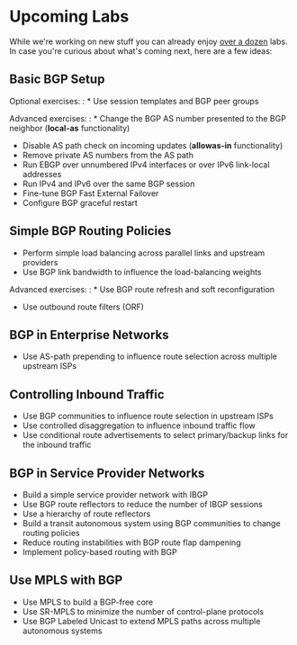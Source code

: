 # Upcoming Labs

While we're working on new stuff you can already enjoy [over a dozen](index.md) labs. In case you're curious about what's coming next, here are a few ideas:

## Basic BGP Setup

Optional exercises:
: * Use session templates and BGP peer groups

Advanced exercises:
: * Change the BGP AS number presented to the BGP neighbor (**local-as** functionality)
  * Disable AS path check on incoming updates (**allowas-in** functionality)
  * Remove private AS numbers from the AS path
  * Run EBGP over unnumbered IPv4 interfaces or over IPv6 link-local addresses
  * Run IPv4 and IPv6 over the same BGP session
  * Fine-tune BGP Fast External Failover
  * Configure BGP graceful restart

## Simple BGP Routing Policies

* Perform simple load balancing across parallel links and upstream providers
* Use BGP link bandwidth to influence the load-balancing weights

Advanced exercises:
: * Use BGP route refresh and soft reconfiguration
  * Use outbound route filters (ORF)

## BGP in Enterprise Networks

* Use AS-path prepending to influence route selection across multiple upstream ISPs

## Controlling Inbound Traffic

* Use BGP communities to influence route selection in upstream ISPs
* Use controlled disaggregation to influence inbound traffic flow
* Use conditional route advertisements to select primary/backup links for the inbound traffic

## BGP in Service Provider Networks

* Build a simple service provider network with IBGP
* Use BGP route reflectors to reduce the number of IBGP sessions
* Use a hierarchy of route reflectors
* Build a transit autonomous system using BGP communities to change routing policies
* Reduce routing instabilities with BGP route flap dampening
* Implement policy-based routing with BGP

## Use MPLS with BGP 

* Use MPLS to build a BGP-free core
* Use SR-MPLS to minimize the number of control-plane protocols
* Use BGP Labeled Unicast to extend MPLS paths across multiple autonomous systems

